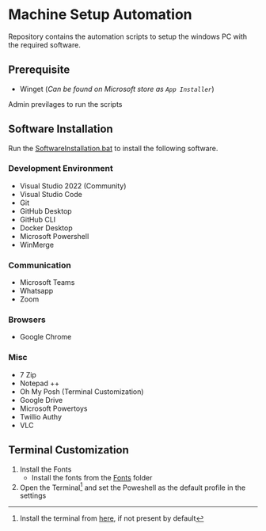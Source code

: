 # Machine Setup Automation
Repository contains the automation scripts to setup the windows PC with the required software.

## Prerequisite
- Winget (_Can be found on Microsoft store as `App Installer`_)

Admin previlages to run the scripts

## Software Installation
Run the [SoftwareInstallation.bat](SoftwareInstallations.bat) to install the following software.
### Development Environment
- Visual Studio 2022 (Community)
- Visual Studio Code
- Git
- GitHub Desktop
- GitHub CLI
- Docker Desktop
- Microsoft Powershell
- WinMerge

### Communication
- Microsoft Teams
- Whatsapp
- Zoom

### Browsers
- Google Chrome

### Misc
- 7 Zip
- Notepad ++
- Oh My Posh (Terminal Customization)
- Google Drive
- Microsoft Powertoys
- Twillio Authy 
- VLC

## Terminal Customization
1. Install the Fonts
    - Install the fonts from the [Fonts](./Fonts/CascadiaCode/) folder
2. Open the Terminal[^1] and set the Poweshell as the default profile in the settings
    [^1]: Install the terminal from [here](), if not present by default